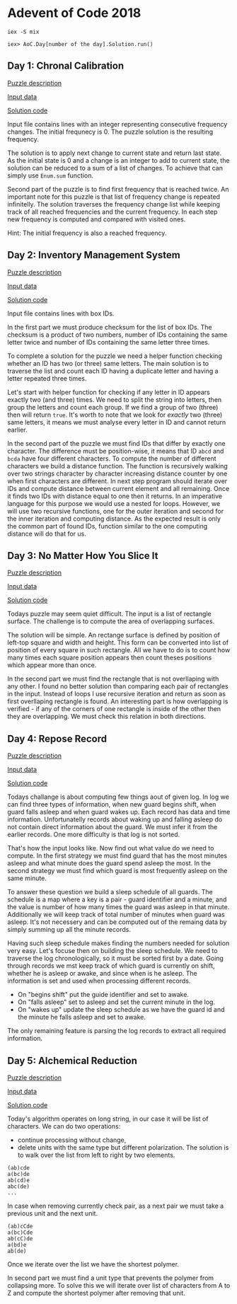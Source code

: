 # Adevent of Code 2018

```
iex -S mix

iex> AoC.Day[number of the day].Solution.run()
```

## Day 1: Chronal Calibration

[Puzzle description](https://adventofcode.com/2018/day/1)

[Input data](data/1/input)

[Solution code](lib/aoc/day_1/solution.ex)

Input file contains lines with an integer representing consecutive frequency changes.
The initial frequnecy is 0. The puzzle solution is the resulting frequency.

The solution is to apply next change to current state and return last state.
As the initial state is 0 and a change is an integer to add to current state,
the solution can be reduced to a sum of a list of changes.
To achieve that can simply use `Enum.sum` function.

Second part of the puzzle is to find first frequency that is reached twice.
An important note for this puzzle is that list of frequency change is repeated infinitelly.
The solution traverses the frequency change list while keeping track of all reached frequencies
and the current frequency. In each step new frequency is computed and compared with visited ones.

Hint: The initial frequency is also a reached frequency.

## Day 2: Inventory Management System

[Puzzle description](https://adventofcode.com/2018/day/2)

[Input data](data/2/input)

[Solution code](lib/aoc/day_2/solution.ex)

Input file contains lines with box IDs.

In the first part we must produce checksum for the list of box IDs.
The checksum is a product of two numbers, number of IDs containing the same letter twice
and number of IDs containing the same letter three times.

To complete a solution for the puzzle we need a helper function checking
whether an ID has two (or three) same letters.
The main solution is to traverse the list and count each ID having a duplicate letter and having a letter repeated three times.

Let's start with helper function for checking if any letter in ID appears exactly two (and three) times.
We need to split the string into letters, then group the letters and count each group. If we find a group of two (three) then will return `true`.
It's worth to note that we look for *exactly* two (three) same letters, it means we must analyse every letter in ID and cannot return earlier.

In the second part of the puzzle we must find IDs that differ by exactly one character.
The difference must be position-wise, it means that ID `abcd` and `bcda` have four different characters.
To compute the number of different characters we build a distance function.
The function is recursively walking over two strings character by character increasing distance counter by one when first characters are different.
In next step program should iterate over IDs and compute distance between current element
and all remaining. Once it finds two IDs with distance equal to one then it returns.
In an imperative language for this purpose we would use a nested for loops.
However, we will use two recursive functions, one for the outer iteration and second for the inner iteration and computing distance.
As the expected result is only the common part of found IDs, function similar to the one computing distance will do that for us.

## Day 3: No Matter How You Slice It

[Puzzle description](https://adventofcode.com/2018/day/3)

[Input data](data/3/input)

[Solution code](lib/aoc/day_3/solution.ex)

Todays puzzle may seem quiet difficult.
The input is a list of rectangle surface.
The challenge is to compute the area of overlapping surfaces.

The solution will be simple.
An rectange surface is defined by position of left-top square and width and height.
This form can be converted into list of position of every square in such rectangle.
All we have to do is to count how many times each square position appears
then count theses positions which appear more than once.

In the second part we must find the rectangle that is not overllaping with any other.
I found no better solution than comparing each pair of rectangles in the input.
Instead of loops I use recursive iteration and return as soon as first overllaping rectangle is found.
An interesting part is how overlapping is verified - if any of the corners of one rectangle is inside of the other
then they are overlapping. We must check this relation in both directions.

## Day 4: Repose Record

[Puzzle description](https://adventofcode.com/2018/day/4)

[Input data](data/4/input)

[Solution code](lib/aoc/day_4/solution.ex)

Todays challange is about computing few things aout of given log.
In log we can find three types of information, when new guard begins shift, when guard falls asleep
and when guard wakes up.
Each record has data and time information.
Unfortunatelly records about waking up and falling asleep do not contain direct information about the guard.
We must infer it from the earlier records.
One more difficulty is that log is not sorted.

That's how the input looks like. Now find out what value do we need to compute.
In the first strategy we must find guard that has the most minutes asleep
and what minute does the guard spend asleep the most.
In the second strategy we must find which guard is most frequently asleep on the same minute.

To answer these question we build a sleep schedule of all guards.
The schedule is a map where a key is a pair - guard identifier and a minute,
and the value is number of how many times the guard was asleep in that minute.
Additionally we will keep track of total number of minutes when guard was asleep.
It's not necessery and can be computed out of the remaing data by simply summing up all the minute records.

Having such sleep schedule makes finding the numbers needed for solution very easy.
Let's focuse then on building the sleep schedule.
We need to traverse the log chronologically, so it must be sorted first by a date.
Going through records we mst keep track of which guard is currently on shift,
whether he is asleep or awake, and since when is he asleep.
The information is set and used when processing different records.

- On "begins shift" put the guide identifier and set to awake.
- On "falls asleep" set to asleep and set the current minute in the log.
- On "wakes up" update the sleep schedule as we have the guard id and the minute he falls asleep and set to awake.

The only remaining feature is parsing the log records to extract all required information.

## Day 5: Alchemical Reduction

[Puzzle description](https://adventofcode.com/2018/day/5)

[Input data](data/5/input)

[Solution code](lib/aoc/day_5/solution.ex)

Today's algorithm operates on long string, in our case it will be list of characters.
We can do two operations:
 - continue processing without change,
 - delete units with the same type but different polarization.
The solution is to walk over the list from left to right by two elements.

```
(ab)cde
a(bc)de
ab(cd)e
abc(de)
...
```

In case when removing currently check pair, as a next pair we must take a previous unit and the next unit.

```
(ab)cCde
a(bc)Cde
ab(cC)de
a(bd)e
ab(de)
```

Once we iterate over the list we have the shortest polymer.

In second part we must find a unit type that prevents the polymer from collapsing more.
To solve this we will iterate over list of characters from A to Z and compute the shortest polymer after removing that unit.
